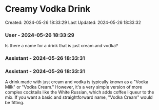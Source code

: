 # Creamy Vodka Drink

Created: 2024-05-26 18:33:29
Last Updated: 2024-05-26 18:33:32

### User - 2024-05-26 18:33:29

Is there a name for a drink that is just cream and vodka?

### Assistant - 2024-05-26 18:33:31



### Assistant - 2024-05-26 18:33:31

A drink made with just cream and vodka is typically known as a "Vodka Milk" or "Vodka Cream." However, it's a very simple version of more complex cocktails like the White Russian, which adds coffee liqueur to the mix. If you want a basic and straightforward name, "Vodka Cream" would be fitting.

